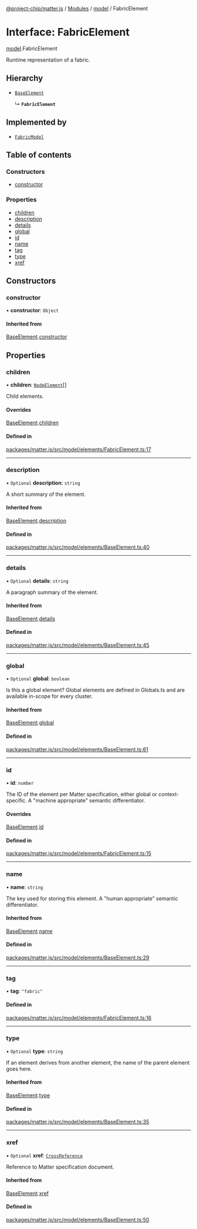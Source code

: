 [@project-chip/matter.js](../README.md) / [Modules](../modules.md) / [model](../modules/model.md) / FabricElement

# Interface: FabricElement

[model](../modules/model.md).FabricElement

Runtime representation of a fabric.

## Hierarchy

- [`BaseElement`](model.BaseElement-1.md)

  ↳ **`FabricElement`**

## Implemented by

- [`FabricModel`](../classes/model.FabricModel.md)

## Table of contents

### Constructors

- [constructor](model.FabricElement-1.md#constructor)

### Properties

- [children](model.FabricElement-1.md#children)
- [description](model.FabricElement-1.md#description)
- [details](model.FabricElement-1.md#details)
- [global](model.FabricElement-1.md#global)
- [id](model.FabricElement-1.md#id)
- [name](model.FabricElement-1.md#name)
- [tag](model.FabricElement-1.md#tag)
- [type](model.FabricElement-1.md#type)
- [xref](model.FabricElement-1.md#xref)

## Constructors

### constructor

• **constructor**: `Object`

#### Inherited from

[BaseElement](model.BaseElement-1.md).[constructor](model.BaseElement-1.md#constructor)

## Properties

### children

• **children**: [`NodeElement`](../modules/model.md#nodeelement)[]

Child elements.

#### Overrides

[BaseElement](model.BaseElement-1.md).[children](model.BaseElement-1.md#children)

#### Defined in

[packages/matter.js/src/model/elements/FabricElement.ts:17](https://github.com/project-chip/matter.js/blob/558e12c94a201592c28c7bc0743705360b3e5ca6/packages/matter.js/src/model/elements/FabricElement.ts#L17)

___

### description

• `Optional` **description**: `string`

A short summary of the element.

#### Inherited from

[BaseElement](model.BaseElement-1.md).[description](model.BaseElement-1.md#description)

#### Defined in

[packages/matter.js/src/model/elements/BaseElement.ts:40](https://github.com/project-chip/matter.js/blob/558e12c94a201592c28c7bc0743705360b3e5ca6/packages/matter.js/src/model/elements/BaseElement.ts#L40)

___

### details

• `Optional` **details**: `string`

A paragraph summary of the element.

#### Inherited from

[BaseElement](model.BaseElement-1.md).[details](model.BaseElement-1.md#details)

#### Defined in

[packages/matter.js/src/model/elements/BaseElement.ts:45](https://github.com/project-chip/matter.js/blob/558e12c94a201592c28c7bc0743705360b3e5ca6/packages/matter.js/src/model/elements/BaseElement.ts#L45)

___

### global

• `Optional` **global**: `boolean`

Is this a global element?  Global elements are defined in Globals.ts
and are available in-scope for every cluster.

#### Inherited from

[BaseElement](model.BaseElement-1.md).[global](model.BaseElement-1.md#global)

#### Defined in

[packages/matter.js/src/model/elements/BaseElement.ts:61](https://github.com/project-chip/matter.js/blob/558e12c94a201592c28c7bc0743705360b3e5ca6/packages/matter.js/src/model/elements/BaseElement.ts#L61)

___

### id

• **id**: `number`

The ID of the element per Matter specification, either global or
context-specific.  A "machine appropriate" semantic differentiator.

#### Overrides

[BaseElement](model.BaseElement-1.md).[id](model.BaseElement-1.md#id)

#### Defined in

[packages/matter.js/src/model/elements/FabricElement.ts:15](https://github.com/project-chip/matter.js/blob/558e12c94a201592c28c7bc0743705360b3e5ca6/packages/matter.js/src/model/elements/FabricElement.ts#L15)

___

### name

• **name**: `string`

The key used for storing this element.  A "human appropriate" semantic
differentiator.

#### Inherited from

[BaseElement](model.BaseElement-1.md).[name](model.BaseElement-1.md#name)

#### Defined in

[packages/matter.js/src/model/elements/BaseElement.ts:29](https://github.com/project-chip/matter.js/blob/558e12c94a201592c28c7bc0743705360b3e5ca6/packages/matter.js/src/model/elements/BaseElement.ts#L29)

___

### tag

• **tag**: ``"fabric"``

#### Defined in

[packages/matter.js/src/model/elements/FabricElement.ts:16](https://github.com/project-chip/matter.js/blob/558e12c94a201592c28c7bc0743705360b3e5ca6/packages/matter.js/src/model/elements/FabricElement.ts#L16)

___

### type

• `Optional` **type**: `string`

If an element derives from another element, the name of the parent
element goes here.

#### Inherited from

[BaseElement](model.BaseElement-1.md).[type](model.BaseElement-1.md#type)

#### Defined in

[packages/matter.js/src/model/elements/BaseElement.ts:35](https://github.com/project-chip/matter.js/blob/558e12c94a201592c28c7bc0743705360b3e5ca6/packages/matter.js/src/model/elements/BaseElement.ts#L35)

___

### xref

• `Optional` **xref**: [`CrossReference`](../modules/model.Specification.md#crossreference)

Reference to Matter specification document.

#### Inherited from

[BaseElement](model.BaseElement-1.md).[xref](model.BaseElement-1.md#xref)

#### Defined in

[packages/matter.js/src/model/elements/BaseElement.ts:50](https://github.com/project-chip/matter.js/blob/558e12c94a201592c28c7bc0743705360b3e5ca6/packages/matter.js/src/model/elements/BaseElement.ts#L50)
